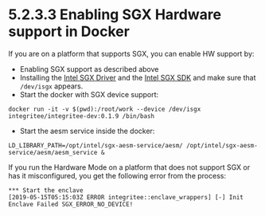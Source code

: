 # 5.2.3.3 Enabling SGX Hardware support in Docker

If you are on a platform that supports SGX, you can enable HW support by:

* Enabling SGX support as described above
* Installing the [Intel SGX Driver](https://github.com/intel/linux-sgx-driver) and the [Intel SGX SDK](https://github.com/intel/linux-sgx) and make sure that `/dev/isgx` appears.
* Start the docker with SGX device support:

```
docker run -it -v $(pwd):/root/work --device /dev/isgx integritee/integritee-dev:0.1.9 /bin/bash
```

* Start the aesm service inside the docker:

```
LD_LIBRARY_PATH=/opt/intel/sgx-aesm-service/aesm/ /opt/intel/sgx-aesm-service/aesm/aesm_service &
```

If you run the Hardware Mode on a platform that does not support SGX or has it misconfigured, you get the following error from the process:

```
*** Start the enclave 
[2019-05-15T05:15:03Z ERROR integritee::enclave_wrappers] [-] Init Enclave Failed SGX_ERROR_NO_DEVICE!
```

